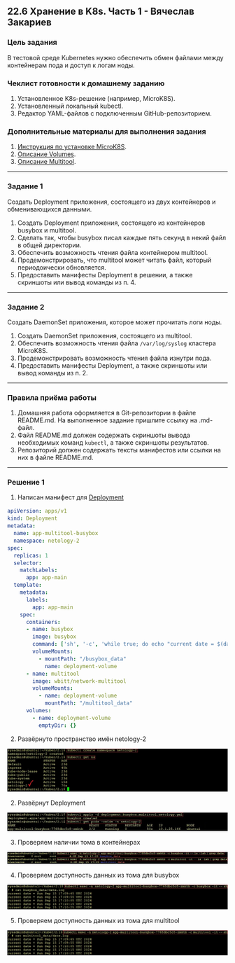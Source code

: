 ## 22.6 Хранение в K8s. Часть 1 - Вячеслав Закариев

### Цель задания

В тестовой среде Kubernetes нужно обеспечить обмен файлами между контейнерам пода и доступ к логам ноды.

### Чеклист готовности к домашнему заданию

1. Установленное K8s-решение (например, MicroK8S).
2. Установленный локальный kubectl.
3. Редактор YAML-файлов с подключенным GitHub-репозиторием.

### Дополнительные материалы для выполнения задания

1. [Инструкция по установке MicroK8S](https://microk8s.io/docs/getting-started).
2. [Описание Volumes](https://kubernetes.io/docs/concepts/storage/volumes/).
3. [Описание Multitool](https://github.com/wbitt/Network-MultiTool).

---

### Задание 1 

Создать Deployment приложения, состоящего из двух контейнеров и обменивающихся данными.

1. Создать Deployment приложения, состоящего из контейнеров busybox и multitool.
2. Сделать так, чтобы busybox писал каждые пять секунд в некий файл в общей директории.
3. Обеспечить возможность чтения файла контейнером multitool.
4. Продемонстрировать, что multitool может читать файл, который периодоически обновляется.
5. Предоставить манифесты Deployment в решении, а также скриншоты или вывод команды из п. 4.

---

### Задание 2

Создать DaemonSet приложения, которое может прочитать логи ноды.

1. Создать DaemonSet приложения, состоящего из multitool.
2. Обеспечить возможность чтения файла `/var/log/syslog` кластера MicroK8S.
3. Продемонстрировать возможность чтения файла изнутри пода.
4. Предоставить манифесты Deployment, а также скриншоты или вывод команды из п. 2.

---

### Правила приёма работы

1. Домашняя работа оформляется в Git-репозитории в файле README.md. На выполненное задание пришлите ссылку на .md-файл.
2. Файл README.md должен содержать скриншоты вывода необходимых команд `kubectl`, а также скриншоты результатов.
3. Репозиторий должен содержать тексты манифестов или ссылки на них в файле README.md.

---

### Решение 1

1. Написан манифест для [Deployment](https://github.com/SlavaZakariev/netology-kuber/blob/42bd25a7a2b75f297bc4c38ebdea3b81575ae855/2.1/yaml/daemonset.multitool.netology.yml)

```yaml
apiVersion: apps/v1
kind: Deployment
metadata:
  name: app-multitool-busybox
  namespace: netology-2
spec:
  replicas: 1
  selector:
    matchLabels:
      app: app-main
  template:
    metadata:
      labels:
        app: app-main
    spec:
      containers:
      - name: busybox
        image: busybox
        command: ['sh', '-c', 'while true; do echo "current date = $(date)" >> /busybox_data/date.log; sleep 10; done']
        volumeMounts:
          - mountPath: "/busybox_data"
            name: deployment-volume
      - name: multitool
        image: wbitt/network-multitool
        volumeMounts:
          - name: deployment-volume
            mountPath: "/multitool_data"
      volumes:
        - name: deployment-volume
          emptyDir: {}
```

2. Развёрнуто пространство имён netology-2

![ns](https://github.com/SlavaZakariev/netology-kuber/blob/42bd25a7a2b75f297bc4c38ebdea3b81575ae855/2.1/resources/kub_2-6_1.1.jpg)

2. Развёрнут Deployment

![depl](https://github.com/SlavaZakariev/netology-kuber/blob/42bd25a7a2b75f297bc4c38ebdea3b81575ae855/2.1/resources/kub_2-6_1.2.jpg)

3. Проверяем наличии тома в контейнерах

![vol](https://github.com/SlavaZakariev/netology-kuber/blob/42bd25a7a2b75f297bc4c38ebdea3b81575ae855/2.1/resources/kub_2-6_1.3.jpg)

4. Проверяем доступность данных из тома для busybox

![vol](https://github.com/SlavaZakariev/netology-kuber/blob/42bd25a7a2b75f297bc4c38ebdea3b81575ae855/2.1/resources/kub_2-6_1.4.jpg)

5. Проверяем доступность данных из тома для multitool

![vol](https://github.com/SlavaZakariev/netology-kuber/blob/42bd25a7a2b75f297bc4c38ebdea3b81575ae855/2.1/resources/kub_2-6_1.5.jpg)
